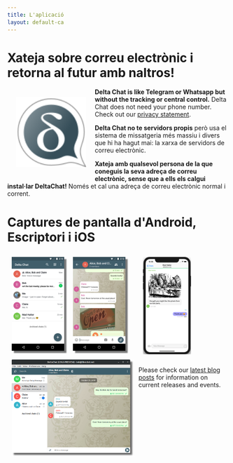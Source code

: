 ```yaml
---
title: L'aplicació
layout: default-ca
---
```




<!-- GENERATED FILE -- DO NOT EDIT -->



# Xateja sobre correu electrònic i retorna al futur amb naltros! 

<img src="../assets/logos/delta-chat.svg" width="160" style="float: left; margin: 20px;" />

**Delta Chat is like Telegram or Whatsapp but without the tracking or central control.**
Delta Chat does not need your phone number. Check out our [privacy statement](gdpr).

**Delta Chat no te servidors propis** però usa el sistema de missatgeria més massiu i divers 
que hi ha hagut mai: la xarxa de servidors de correu electrònic.

**Xateja amb qualsevol persona de la que coneguis la seva adreça de correu electrònic, sense que a ells els calgui instal·lar DeltaChat!** 
Només et cal una adreça de correu electrònic normal i corrent.


# Captures de pantalla d'Android, Escriptori i iOS 

<img src="../assets/blog/2019-01-chatlist.png" width="120" 
style="float: left; margin: 10px;display: block;box-shadow: 5px 5px 2px #777;" /> 
<img src="../assets/blog/2019-01-chat.png" width="120" 
style="float: left; margin: 10px;display: block;box-shadow: 5px 5px 2px #777;" /> 

<img src="../assets/blog/desktop-screenshot.png" width="280" style="float:left; margin: 10px" /> 

<img src="../assets/blog/ios_screenshot_chat_view.png" width="110" style="margin: 10px" /> 

Please check our [latest blog posts](blog)
for information on current releases and events. 

